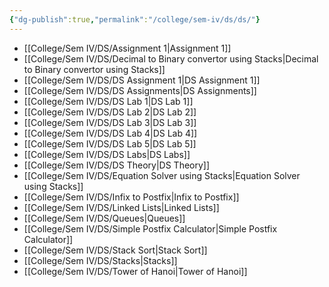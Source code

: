 ```yaml
---
{"dg-publish":true,"permalink":"/college/sem-iv/ds/ds/"}
---
```



- [[College/Sem IV/DS/Assignment 1\|Assignment 1]]
- [[College/Sem IV/DS/Decimal to Binary convertor using Stacks\|Decimal to Binary convertor using Stacks]]
- [[College/Sem IV/DS/DS Assignment 1\|DS Assignment 1]]
- [[College/Sem IV/DS/DS Assignments\|DS Assignments]]
- [[College/Sem IV/DS/DS Lab 1\|DS Lab 1]]
- [[College/Sem IV/DS/DS Lab 2\|DS Lab 2]]
- [[College/Sem IV/DS/DS Lab 3\|DS Lab 3]]
- [[College/Sem IV/DS/DS Lab 4\|DS Lab 4]]
- [[College/Sem IV/DS/DS Lab 5\|DS Lab 5]]
- [[College/Sem IV/DS/DS Labs\|DS Labs]]
- [[College/Sem IV/DS/DS Theory\|DS Theory]]
- [[College/Sem IV/DS/Equation Solver using Stacks\|Equation Solver using Stacks]]
- [[College/Sem IV/DS/Infix to Postfix\|Infix to Postfix]]
- [[College/Sem IV/DS/Linked Lists\|Linked Lists]]
- [[College/Sem IV/DS/Queues\|Queues]]
- [[College/Sem IV/DS/Simple Postfix Calculator\|Simple Postfix Calculator]]
- [[College/Sem IV/DS/Stack Sort\|Stack Sort]]
- [[College/Sem IV/DS/Stacks\|Stacks]]
- [[College/Sem IV/DS/Tower of Hanoi\|Tower of Hanoi]]


